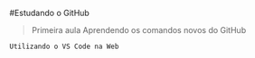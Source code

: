 #Estudando o GitHub

> Primeira aula
Aprendendo os comandos novos do GitHub
```
Utilizando o VS Code na Web
```

